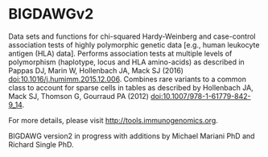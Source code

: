 # BIGDAWGv2
Data sets and functions for chi-squared Hardy-Weinberg and case-control
    association tests of highly polymorphic genetic data [e.g., human leukocyte antigen
    (HLA) data]. Performs association tests at multiple levels of polymorphism
    (haplotype, locus and HLA amino-acids) as described in Pappas DJ, Marin W, Hollenbach
    JA, Mack SJ (2016) <doi:10.1016/j.humimm.2015.12.006>. Combines rare variants to a 
    common class to account for sparse cells in tables as described by Hollenbach JA, 
    Mack SJ, Thomson G, Gourraud PA (2012) <doi:10.1007/978-1-61779-842-9_14>.
    
For more details, please visit http://tools.immunogenomics.org.

BIGDAWG version2 in progress with additions by Michael Mariani PhD
and Richard Single PhD.
